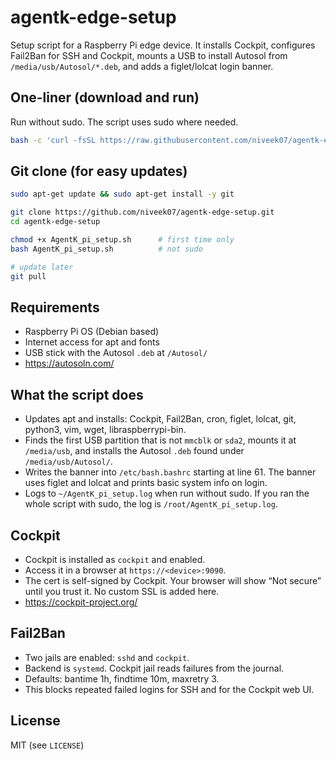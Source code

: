 # agentk-edge-setup

Setup script for a Raspberry Pi edge device.
It installs Cockpit, configures Fail2Ban for SSH and Cockpit, mounts a USB to install Autosol from `/media/usb/Autosol/*.deb`, and adds a figlet/lolcat login banner.

## One-liner (download and run)

Run without sudo. The script uses sudo where needed.

```bash
bash -c 'curl -fsSL https://raw.githubusercontent.com/niveek07/agentk-edge-setup/main/AgentK_pi_setup.sh -o /tmp/agentk-setup.sh && bash /tmp/agentk-setup.sh'
```

## Git clone (for easy updates)

```bash
sudo apt-get update && sudo apt-get install -y git
```
```bash
git clone https://github.com/niveek07/agentk-edge-setup.git
cd agentk-edge-setup
```
```bash
chmod +x AgentK_pi_setup.sh      # first time only
bash AgentK_pi_setup.sh          # not sudo
```
```bash
# update later
git pull
```

## Requirements

* Raspberry Pi OS (Debian based)
* Internet access for apt and fonts
* USB stick with the Autosol `.deb` at `/Autosol/`
* https://autosoln.com/

## What the script does

* Updates apt and installs: Cockpit, Fail2Ban, cron, figlet, lolcat, git, python3, vim, wget, libraspberrypi-bin.
* Finds the first USB partition that is not `mmcblk` or `sda2`, mounts it at `/media/usb`, and installs the Autosol `.deb` found under `/media/usb/Autosol/`.
* Writes the banner into `/etc/bash.bashrc` starting at line 61. The banner uses figlet and lolcat and prints basic system info on login.
* Logs to `~/AgentK_pi_setup.log` when run without sudo. If you ran the whole script with sudo, the log is `/root/AgentK_pi_setup.log`.

## Cockpit

* Cockpit is installed as `cockpit` and enabled.
* Access it in a browser at `https://<device>:9090`.
* The cert is self-signed by Cockpit. Your browser will show “Not secure” until you trust it. No custom SSL is added here.
* https://cockpit-project.org/

## Fail2Ban

* Two jails are enabled: `sshd` and `cockpit`.
* Backend is `systemd`. Cockpit jail reads failures from the journal.
* Defaults: bantime 1h, findtime 10m, maxretry 3.
* This blocks repeated failed logins for SSH and for the Cockpit web UI.

## License

MIT (see `LICENSE`)

